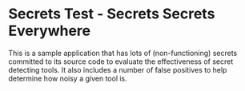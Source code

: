 # Secrets Test - Secrets Secrets Everywhere

This is a sample application that has lots of (non-functioning) secrets committed to its source code to evaluate the effectiveness of secret detecting tools. It also includes a number of false positives to help determine how noisy a given tool is.
